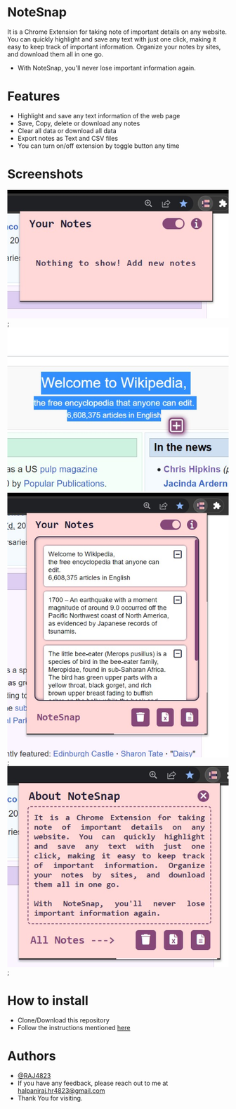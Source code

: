 # NoteSnap
It is a Chrome Extension for taking note of important details on any website. You can quickly highlight and save any text with just one click, making it easy to keep track of important
information. Organize your notes by sites, and download them all in one go. 

- With NoteSnap, you'll never lose important information again.

# Features

- Highlight and save any text information of the web page
- Save, Copy, delete or download any notes
- Clear all data or download all data
- Export notes as Text and CSV files
- You can turn on/off extension by toggle button any time

# Screenshots

![At starting there is no saved notes](/IMG/Screenshots/3.jpg);
![By clicking '+' icon you can save text as a note](/IMG/Screenshots/1.jpg)
![So this is how notes will look like, you can copy, delete or download this notes](/IMG/Screenshots/2.jpg);
![You can delete or download all data by using buttons given in this page](/IMG/Screenshots/4.jpg);


# How to install 

- Clone/Download this repository
- Follow the instructions mentioned [here](https://developer.chrome.com/docs/extensions/mv3/getstarted/#manifest)

# Authors

- [@RAJ4823](https://github.com/RAJ4823)
- If you have any feedback, please reach out to me at halpaniraj.hr4823@gmail.com
- Thank You for visiting.
